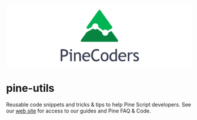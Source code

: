 ![logo](images/PineCoders.png "Pine")

# pine-utils
Reusable code snippets and tricks & tips to help Pine Script developers.
See our [web site](http://pinecoders.com) for access to our guides and Pine FAQ & Code.
